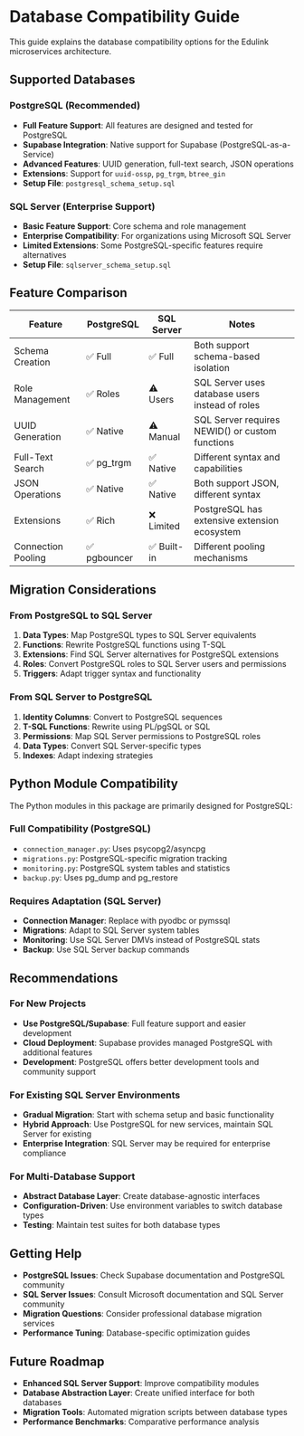 # Database Compatibility Guide

This guide explains the database compatibility options for the Edulink microservices architecture.

## Supported Databases

### PostgreSQL (Recommended)
- **Full Feature Support**: All features are designed and tested for PostgreSQL
- **Supabase Integration**: Native support for Supabase (PostgreSQL-as-a-Service)
- **Advanced Features**: UUID generation, full-text search, JSON operations
- **Extensions**: Support for `uuid-ossp`, `pg_trgm`, `btree_gin`
- **Setup File**: `postgresql_schema_setup.sql`

### SQL Server (Enterprise Support)
- **Basic Feature Support**: Core schema and role management
- **Enterprise Compatibility**: For organizations using Microsoft SQL Server
- **Limited Extensions**: Some PostgreSQL-specific features require alternatives
- **Setup File**: `sqlserver_schema_setup.sql`

## Feature Comparison

| Feature | PostgreSQL | SQL Server | Notes |
|---------|------------|------------|---------|
| Schema Creation | ✅ Full | ✅ Full | Both support schema-based isolation |
| Role Management | ✅ Roles | ⚠️ Users | SQL Server uses database users instead of roles |
| UUID Generation | ✅ Native | ⚠️ Manual | SQL Server requires NEWID() or custom functions |
| Full-Text Search | ✅ pg_trgm | ✅ Native | Different syntax and capabilities |
| JSON Operations | ✅ Native | ✅ Native | Both support JSON, different syntax |
| Extensions | ✅ Rich | ❌ Limited | PostgreSQL has extensive extension ecosystem |
| Connection Pooling | ✅ pgbouncer | ✅ Built-in | Different pooling mechanisms |

## Migration Considerations

### From PostgreSQL to SQL Server
1. **Data Types**: Map PostgreSQL types to SQL Server equivalents
2. **Functions**: Rewrite PostgreSQL functions using T-SQL
3. **Extensions**: Find SQL Server alternatives for PostgreSQL extensions
4. **Roles**: Convert PostgreSQL roles to SQL Server users and permissions
5. **Triggers**: Adapt trigger syntax and functionality

### From SQL Server to PostgreSQL
1. **Identity Columns**: Convert to PostgreSQL sequences
2. **T-SQL Functions**: Rewrite using PL/pgSQL or SQL
3. **Permissions**: Map SQL Server permissions to PostgreSQL roles
4. **Data Types**: Convert SQL Server-specific types
5. **Indexes**: Adapt indexing strategies

## Python Module Compatibility

The Python modules in this package are primarily designed for PostgreSQL:

### Full Compatibility (PostgreSQL)
- `connection_manager.py`: Uses psycopg2/asyncpg
- `migrations.py`: PostgreSQL-specific migration tracking
- `monitoring.py`: PostgreSQL system tables and statistics
- `backup.py`: Uses pg_dump and pg_restore

### Requires Adaptation (SQL Server)
- **Connection Manager**: Replace with pyodbc or pymssql
- **Migrations**: Adapt to SQL Server system tables
- **Monitoring**: Use SQL Server DMVs instead of PostgreSQL stats
- **Backup**: Use SQL Server backup commands

## Recommendations

### For New Projects
- **Use PostgreSQL/Supabase**: Full feature support and easier development
- **Cloud Deployment**: Supabase provides managed PostgreSQL with additional features
- **Development**: PostgreSQL offers better development tools and community support

### For Existing SQL Server Environments
- **Gradual Migration**: Start with schema setup and basic functionality
- **Hybrid Approach**: Use PostgreSQL for new services, maintain SQL Server for existing
- **Enterprise Integration**: SQL Server may be required for enterprise compliance

### For Multi-Database Support
- **Abstract Database Layer**: Create database-agnostic interfaces
- **Configuration-Driven**: Use environment variables to switch database types
- **Testing**: Maintain test suites for both database types

## Getting Help

- **PostgreSQL Issues**: Check Supabase documentation and PostgreSQL community
- **SQL Server Issues**: Consult Microsoft documentation and SQL Server community
- **Migration Questions**: Consider professional database migration services
- **Performance Tuning**: Database-specific optimization guides

## Future Roadmap

- **Enhanced SQL Server Support**: Improve compatibility modules
- **Database Abstraction Layer**: Create unified interface for both databases
- **Migration Tools**: Automated migration scripts between database types
- **Performance Benchmarks**: Comparative performance analysis